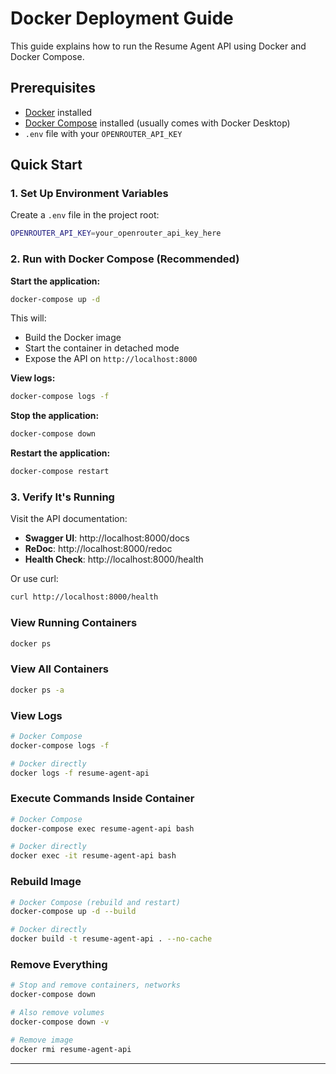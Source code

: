 # Docker Deployment Guide

This guide explains how to run the Resume Agent API using Docker and Docker Compose.

## Prerequisites

- [Docker](https://docs.docker.com/get-docker/) installed
- [Docker Compose](https://docs.docker.com/compose/install/) installed (usually comes with Docker Desktop)
- `.env` file with your `OPENROUTER_API_KEY`

## Quick Start

### 1. Set Up Environment Variables

Create a `.env` file in the project root:

```bash
OPENROUTER_API_KEY=your_openrouter_api_key_here
```

### 2. Run with Docker Compose (Recommended)

**Start the application:**

```bash
docker-compose up -d
```

This will:
- Build the Docker image
- Start the container in detached mode
- Expose the API on `http://localhost:8000`

**View logs:**

```bash
docker-compose logs -f
```

**Stop the application:**

```bash
docker-compose down
```

**Restart the application:**

```bash
docker-compose restart
```

### 3. Verify It's Running

Visit the API documentation:
- **Swagger UI**: http://localhost:8000/docs
- **ReDoc**: http://localhost:8000/redoc
- **Health Check**: http://localhost:8000/health

Or use curl:

```bash
curl http://localhost:8000/health
```


### View Running Containers

```bash
docker ps
```

### View All Containers

```bash
docker ps -a
```

### View Logs

```bash
# Docker Compose
docker-compose logs -f

# Docker directly
docker logs -f resume-agent-api
```

### Execute Commands Inside Container

```bash
# Docker Compose
docker-compose exec resume-agent-api bash

# Docker directly
docker exec -it resume-agent-api bash
```

### Rebuild Image

```bash
# Docker Compose (rebuild and restart)
docker-compose up -d --build

# Docker directly
docker build -t resume-agent-api . --no-cache
```

### Remove Everything

```bash
# Stop and remove containers, networks
docker-compose down

# Also remove volumes
docker-compose down -v

# Remove image
docker rmi resume-agent-api
```

---

